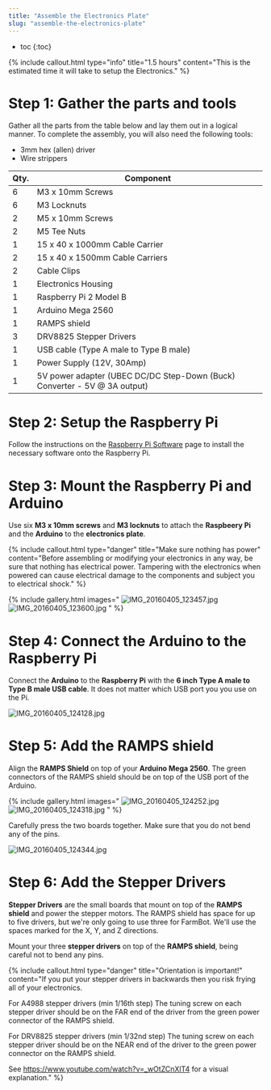```yaml
---
title: "Assemble the Electronics Plate"
slug: "assemble-the-electronics-plate"
---
```


* toc
{:toc}


{%
include callout.html
type="info"
title="1.5 hours"
content="This is the estimated time it will take to setup the Electronics."
%}

# Step 1: Gather the parts and tools
Gather all the parts from the table below and lay them out in a logical manner. To complete the assembly, you will also need the following tools:
* 3mm hex (allen) driver
* Wire strippers

|Qty.                          |Component                     |
|------------------------------|------------------------------|
|6                             |M3 x 10mm Screws
|6                             |M3 Locknuts
|2                             |M5 x 10mm Screws
|2                             |M5 Tee Nuts
|1                             |15 x 40 x 1000mm Cable Carrier
|2                             |15 x 40 x 1500mm Cable Carriers
|2                             |Cable Clips
|1                             |Electronics Housing
|1                             |Raspberry Pi 2 Model B
|1                             |Arduino Mega 2560
|1                             |RAMPS shield
|3                             |DRV8825 Stepper Drivers
|1                             |USB cable (Type A male to Type B male)
|1                             |Power Supply (12V, 30Amp)
|1                             |5V power adapter (UBEC DC/DC Step-Down (Buck) Converter - 5V @ 3A output)

# Step 2: Setup the Raspberry Pi
Follow the instructions on the [Raspberry Pi Software](https://software.farm.bot/docs/farmbot-os) page to install the necessary software onto the Raspberry Pi.

# Step 3: Mount the Raspberry Pi and Arduino
Use six **M3 x 10mm screws** and **M3 locknuts** to attach the **Raspbeery Pi** and the **Arduino** to the **electronics plate**.

{%
include callout.html
type="danger"
title="Make sure nothing has power"
content="Before assembling or modifying your electronics in any way, be sure that nothing has electrical power. Tampering with the electronics when powered can cause electrical damage to the components and subject you to electrical shock."
%}

{% include gallery.html images="
![IMG_20160405_123457.jpg](_images/IMG_20160405_123457.jpg)
![IMG_20160405_123600.jpg](_images/IMG_20160405_123600.jpg)
" %}

# Step 4: Connect the Arduino to the Raspberry Pi

Connect the **Arduino** to the **Raspberry Pi** with the **6 inch Type A male to Type B male USB cable**. It does not matter which USB port you you use on the Pi.

![IMG_20160405_124128.jpg](_images/IMG_20160405_124128.jpg)

# Step 5: Add the RAMPS shield
Align the **RAMPS Shield** on top of your **Arduino Mega 2560**. The green connectors of the RAMPS shield should be on top of the USB port of the Arduino.

{% include gallery.html images="
![IMG_20160405_124252.jpg](_images/IMG_20160405_124252.jpg)
![IMG_20160405_124318.jpg](_images/IMG_20160405_124318.jpg)
" %}

Carefully press the two boards together. Make sure that you do not bend any of the pins.

![IMG_20160405_124344.jpg](_images/IMG_20160405_124344.jpg)

# Step 6: Add the Stepper Drivers

**Stepper Drivers** are the small boards that mount on top of the **RAMPS shield** and power the stepper motors. The RAMPS shield has space for up to five drivers, but we're only going to use three for FarmBot. We'll use the spaces marked for the X, Y, and Z directions.

Mount your three **stepper drivers** on top of the **RAMPS shield**, being careful not to bend any pins.

{%
include callout.html
type="danger"
title="Orientation is important!"
content="If you put your stepper drivers in backwards then you risk frying all of your electronics.

For A4988 stepper drivers (min 1/16th step)
The tuning screw on each stepper driver should be on the FAR end of the driver from the green power connector of the RAMPS shield. 

For DRV8825 stepper drivers (min 1/32nd step)
The tuning screw on each stepper driver should be on the NEAR end of the driver to the green power connector on the RAMPS shield.

See https://www.youtube.com/watch?v=_wOtZCnXlT4 for a visual explanation."
%}




